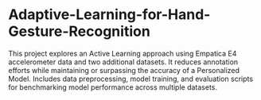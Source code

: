 # Adaptive-Learning-for-Hand-Gesture-Recognition
This project explores an Active Learning approach using Empatica E4 accelerometer data and two additional datasets. It reduces annotation efforts while maintaining or surpassing the accuracy of a Personalized Model. Includes data preprocessing, model training, and evaluation scripts for benchmarking model performance across multiple datasets.
